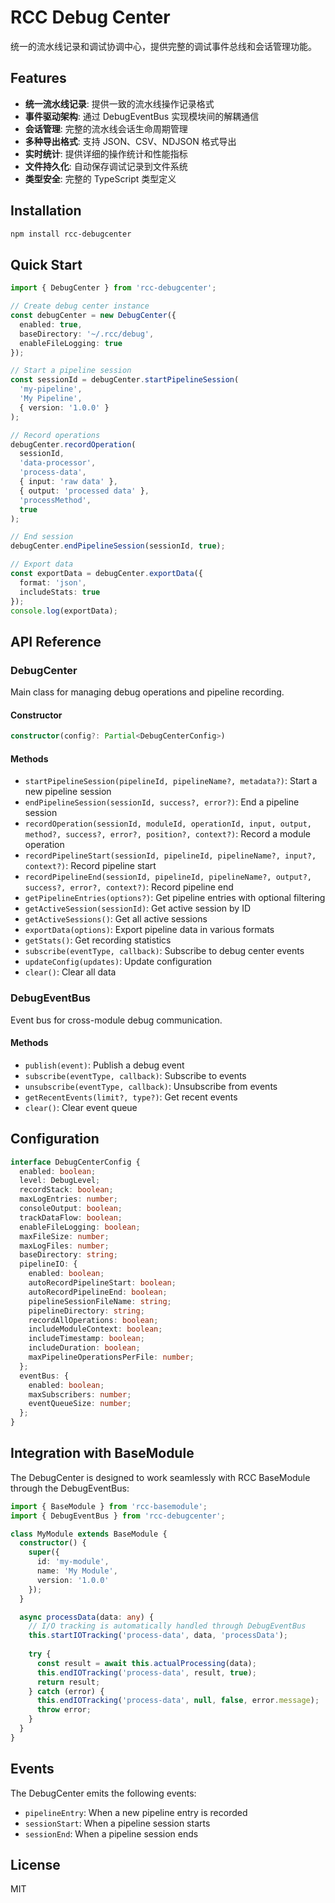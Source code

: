 # RCC Debug Center

统一的流水线记录和调试协调中心，提供完整的调试事件总线和会话管理功能。

## Features

- **统一流水线记录**: 提供一致的流水线操作记录格式
- **事件驱动架构**: 通过 DebugEventBus 实现模块间的解耦通信
- **会话管理**: 完整的流水线会话生命周期管理
- **多种导出格式**: 支持 JSON、CSV、NDJSON 格式导出
- **实时统计**: 提供详细的操作统计和性能指标
- **文件持久化**: 自动保存调试记录到文件系统
- **类型安全**: 完整的 TypeScript 类型定义

## Installation

```bash
npm install rcc-debugcenter
```

## Quick Start

```typescript
import { DebugCenter } from 'rcc-debugcenter';

// Create debug center instance
const debugCenter = new DebugCenter({
  enabled: true,
  baseDirectory: '~/.rcc/debug',
  enableFileLogging: true
});

// Start a pipeline session
const sessionId = debugCenter.startPipelineSession(
  'my-pipeline',
  'My Pipeline',
  { version: '1.0.0' }
);

// Record operations
debugCenter.recordOperation(
  sessionId,
  'data-processor',
  'process-data',
  { input: 'raw data' },
  { output: 'processed data' },
  'processMethod',
  true
);

// End session
debugCenter.endPipelineSession(sessionId, true);

// Export data
const exportData = debugCenter.exportData({
  format: 'json',
  includeStats: true
});
console.log(exportData);
```

## API Reference

### DebugCenter

Main class for managing debug operations and pipeline recording.

#### Constructor

```typescript
constructor(config?: Partial<DebugCenterConfig>)
```

#### Methods

- `startPipelineSession(pipelineId, pipelineName?, metadata?)`: Start a new pipeline session
- `endPipelineSession(sessionId, success?, error?)`: End a pipeline session
- `recordOperation(sessionId, moduleId, operationId, input, output, method?, success?, error?, position?, context?)`: Record a module operation
- `recordPipelineStart(sessionId, pipelineId, pipelineName?, input?, context?)`: Record pipeline start
- `recordPipelineEnd(sessionId, pipelineId, pipelineName?, output?, success?, error?, context?)`: Record pipeline end
- `getPipelineEntries(options?)`: Get pipeline entries with optional filtering
- `getActiveSession(sessionId)`: Get active session by ID
- `getActiveSessions()`: Get all active sessions
- `exportData(options)`: Export pipeline data in various formats
- `getStats()`: Get recording statistics
- `subscribe(eventType, callback)`: Subscribe to debug center events
- `updateConfig(updates)`: Update configuration
- `clear()`: Clear all data

### DebugEventBus

Event bus for cross-module debug communication.

#### Methods

- `publish(event)`: Publish a debug event
- `subscribe(eventType, callback)`: Subscribe to events
- `unsubscribe(eventType, callback)`: Unsubscribe from events
- `getRecentEvents(limit?, type?)`: Get recent events
- `clear()`: Clear event queue

## Configuration

```typescript
interface DebugCenterConfig {
  enabled: boolean;
  level: DebugLevel;
  recordStack: boolean;
  maxLogEntries: number;
  consoleOutput: boolean;
  trackDataFlow: boolean;
  enableFileLogging: boolean;
  maxFileSize: number;
  maxLogFiles: number;
  baseDirectory: string;
  pipelineIO: {
    enabled: boolean;
    autoRecordPipelineStart: boolean;
    autoRecordPipelineEnd: boolean;
    pipelineSessionFileName: string;
    pipelineDirectory: string;
    recordAllOperations: boolean;
    includeModuleContext: boolean;
    includeTimestamp: boolean;
    includeDuration: boolean;
    maxPipelineOperationsPerFile: number;
  };
  eventBus: {
    enabled: boolean;
    maxSubscribers: number;
    eventQueueSize: number;
  };
}
```

## Integration with BaseModule

The DebugCenter is designed to work seamlessly with RCC BaseModule through the DebugEventBus:

```typescript
import { BaseModule } from 'rcc-basemodule';
import { DebugEventBus } from 'rcc-debugcenter';

class MyModule extends BaseModule {
  constructor() {
    super({
      id: 'my-module',
      name: 'My Module',
      version: '1.0.0'
    });
  }

  async processData(data: any) {
    // I/O tracking is automatically handled through DebugEventBus
    this.startIOTracking('process-data', data, 'processData');
    
    try {
      const result = await this.actualProcessing(data);
      this.endIOTracking('process-data', result, true);
      return result;
    } catch (error) {
      this.endIOTracking('process-data', null, false, error.message);
      throw error;
    }
  }
}
```

## Events

The DebugCenter emits the following events:

- `pipelineEntry`: When a new pipeline entry is recorded
- `sessionStart`: When a pipeline session starts
- `sessionEnd`: When a pipeline session ends

## License

MIT
